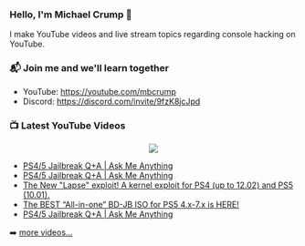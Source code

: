 ### Hello, I'm Michael Crump 👋

I make YouTube videos and live stream topics regarding console hacking on YouTube. 

### 📬 Join me and we'll learn together

- YouTube: https://youtube.com/mbcrump
- Discord: https://discord.com/invite/9fzK8jcJpd

### 📺 Latest YouTube Videos

<div align="center">

[<img src="https://img.shields.io/badge/-Subscribe-red?style=for-the-badge&logo=youtube&logoColor=white"/>](https://www.youtube.com/c/mbcrump?sub_confirmation=1)

</div>

<!-- YOUTUBE:START -->
- [PS4/5 Jailbreak Q+A | Ask Me Anything](https://www.youtube.com/watch?v=7dxItQItxc8)
- [PS4/5 Jailbreak Q+A | Ask Me Anything](https://www.youtube.com/watch?v=5upSFOarl8o)
- [The New &quot;Lapse&quot; exploit! A kernel exploit for PS4 &lpar;up to 12.02&rpar; and PS5 &lpar;10.01&rpar;.](https://www.youtube.com/watch?v=9mmdBc7vwNI)
- [The BEST “All-in-one” BD-JB ISO for PS5 4.x-7.x is HERE!](https://www.youtube.com/watch?v=BZUwt5gtgoQ)
- [PS4/5 Jailbreak Q+A | Ask Me Anything](https://www.youtube.com/watch?v=ga7MAvPrtwM)
<!-- YOUTUBE:END -->

➡️ [more videos...](https://youtube.com/mbcrump)

